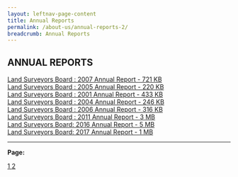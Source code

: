 ```yaml
---
layout: leftnav-page-content
title: Annual Reports               
permalink: /about-us/annual-reports-2/
breadcrumb: Annual Reports
---
```


ANNUAL REPORTS
---

[Land Surveyors Board : 2007 Annual Report - 721 KB](/files/2_LSBAnnualReport2007.pdf) <br>
[Land Surveyors Board : 2005 Annual Report - 220 KB](/files/2_LSBAnnualReport2005.pdf) <br>
[Land Surveyors Board : 2001 Annual Report - 433 KB](/files/2_LSBAnnualReport2001.pdf) <br>
[Land Surveyors Board : 2004 Annual Report - 246 KB](/files/2_LSBAnnualReport2004.pdf) <br>
[Land Surveyors Board : 2006 Annual Report - 316 KB](/files/2_LSBAnnualReport2006.pdf) <br>
[Land Surveyors Board : 2011 Annual Report - 3 MB](/files/2_LSBAnnualReport2011.pdf) <br>
[Land Surveyors Board: 2016 Annual Report - 5 MB](/files/2_LSBAnnualReport2016.pdf) <br>
[Land Surveyors Board: 2017 Annual Report - 1 MB](/files/2_LSBAnnualReport2017.pdf) <br>

---

**Page:**  

<div class="pagination">
    <a href="https://mlaw-lsb-staging.netlify.com/about-us/annual-reports/">1 </a>
    <a class="pagination disabled" href="#">2 </a>  
 </div>

